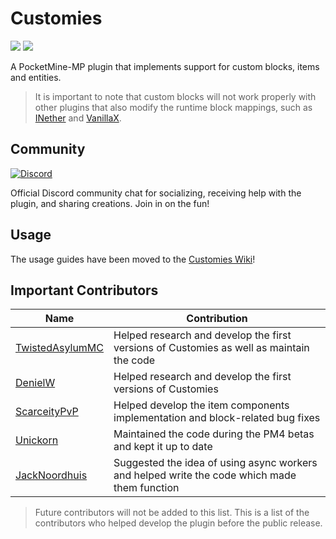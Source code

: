 # Customies

[![](https://poggit.pmmp.io/shield.state/Customies)](https://poggit.pmmp.io/p/Customies) [![](https://poggit.pmmp.io/shield.dl.total/Customies)](https://poggit.pmmp.io/p/Customies)

A PocketMine-MP plugin that implements support for custom blocks, items and entities.
> It is important to note that custom blocks will not work properly with other plugins that also modify the runtime
> block
> mappings, such as [INether](https://github.com/ipad54/INether) and [VanillaX](https://github.com/CLADevs/VanillaX).

## Community

<a href="https://discord.gg/Tm6wGxWqgh"><img src="https://img.shields.io/discord/989466131305754625?label=discord&color=7289DA&logo=discord" alt="Discord" /></a>

Official Discord community chat for socializing, receiving help with the plugin, and sharing creations. Join in on the
fun!

## Usage

The usage guides have been moved to the [Customies Wiki](https://github.com/CustomiesDevs/Customies/wiki)!

## Important Contributors

| Name                                                  | Contribution                                                                                 |
|-------------------------------------------------------|----------------------------------------------------------------------------------------------|
| [TwistedAsylumMC](https://github.com/TwistedAsylumMC) | Helped research and develop the first versions of Customies as well as maintain the code     |
| [DenielW](https://github.com/DenielWorld)             | Helped research and develop the first versions of Customies                                  |
| [ScarceityPvP](https://github.com/ScarceityPvP)       | Helped develop the item components implementation and block-related bug fixes                |
| [Unickorn](https://github.com/Unickorn)               | Maintained the code during the PM4 betas and kept it up to date                              |
| [JackNoordhuis](https://github.com/JackNoordhuis)     | Suggested the idea of using async workers and helped write the code which made them function |
> Future contributors will not be added to this list. This is a list of the contributors who helped develop the plugin before the public release.